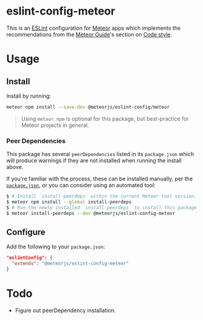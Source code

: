 # eslint-config-meteor

This is an [ESLint](https://eslint.org) configuration for [Meteor](https://www.meteor.com) apps which implements the recommendations from the [Meteor Guide](https://guide.meteor.com/)'s section on [Code style](https://guide.meteor.com/code-style.html#eslint).

# Usage

## Install

Install by running:

```sh
meteor npm install --save-dev @meteorjs/eslint-config/meteor
```

> Using `meteor npm` is optional for this package, but best-practice for Meteor
  projects in general.

### Peer Dependencies

This package has several `peerDependencies` listed in its `package.json` which will produce warnings if they are not installed when running the install above.

If you're familiar with the process, these can be installed manually, per the [`package.json`](package.json), or you can consider using an automated tool:

```sh
$ # Install `install-peerdeps` within the current Meteor tool version.
$ meteor npm install --global install-peerdeps
$ # Run the newly installed `install-peerdeps` to install this package and its dependencies.
$ meteor install-peerdeps --dev @meteorjs/eslint-config-meteor
```

## Configure

Add the following to your `package.json`:

```json
"eslintConfig": {
  "extends": "@meteorjs/eslint-config-meteor"
}
```

# Todo

- Figure out peerDependency installation.
